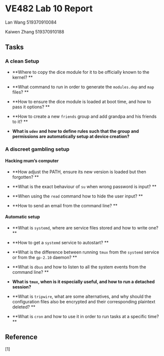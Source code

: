 # VE482 Lab 10 Report

Lan Wang  519370910084

Kaiwen Zhang  519370910188

## Tasks

### A clean Setup

- **Where to copy the dice module for it to be officially known to the kernel?  ** 

  

- **What command to run in order to generate the `modules.dep` and `map` files?  **

  

- **How to ensure the dice module is loaded at boot time, and how to pass it options?  **

  

- **How to create a new `friends` group and add grandpa and his friends to it?  **

  

- **What is `udev` and how to define rules such that the group and permissions are automatically setup at device creation?**

### A discreet gambling setup  

#### Hacking mum’s computer  

- **How adjust the PATH, ensure its new version is loaded but then forgotten?  **

  

* **What is the exact behaviour of `su` when wrong password is input?  **
  
  
  
* **When using the `read` command how to hide the user input?  **
  
  
  
* **How to send an email from the command line?  **
  
  
#### Automatic setup    

* **What is `systemd`, where are service files stored and how to write one?  **



* **How to get a `systemd` service to autostart?  **



* **What is the difference between running `tmux` from the `systemd` service or from the `gp-2.10` daemon?  **



* **What is `dbus` and how to listen to all the system events from the command line?  **



* **What is `tmux`, when is it especially useful, and how to run a detached session?**



* **What is `tripwire`, what are some alternatives, and why should the configuration files also be
  encrypted and their corresponding plaintext deleted?    **



* **What is `cron` and how to use it in order to run tasks at a specific time?  **



  

  

## Reference

[1] 

